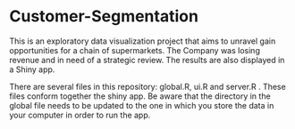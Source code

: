 # Customer-Segmentation

This is an exploratory data visualization project that aims to unravel gain opportunities for a chain of supermarkets. The Company was losing revenue and in need of a strategic review. The results are also displayed in a Shiny app. 

There are several files in this repository: global.R, ui.R and server.R . 
These files conform together the shiny app. Be aware that the directory in the global file needs to be updated to the one in which you store the data in your computer in order to run the app. 

